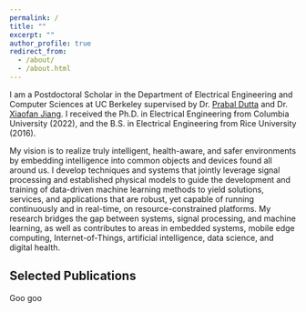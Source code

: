 ```yaml
---
permalink: /
title: ""
excerpt: ""
author_profile: true
redirect_from: 
  - /about/
  - /about.html
---
```


I am a Postdoctoral Scholar in the Department of Electrical Engineering and Computer Sciences at UC Berkeley supervised by Dr. [Prabal Dutta](https://www2.eecs.berkeley.edu/Faculty/Homepages/prabal.html) and Dr. [Xiaofan Jiang](http://fredjiang.com). I received the Ph.D. in Electrical Engineering from Columbia University (2022), and the B.S. in Electrical Engineering from Rice University (2016).

My vision is to realize truly intelligent, health-aware, and safer environments by embedding intelligence into common objects and devices found all around us. I develop techniques and systems that jointly leverage signal processing and established physical models to guide the development and training of data-driven machine learning methods to yield solutions, services, and applications that are robust, yet capable of running continuously and in real-time, on resource-constrained platforms. My research bridges the gap between systems, signal processing, and machine learning, as well as contributes to areas in embedded systems, mobile edge computing, Internet-of-Things, artificial intelligence, data science, and digital health.

Selected Publications 
---------------------
Goo goo